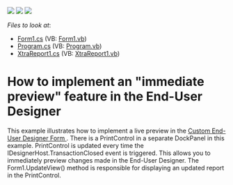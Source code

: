 <!-- default badges list -->
![](https://img.shields.io/endpoint?url=https://codecentral.devexpress.com/api/v1/VersionRange/128601308/13.1.4%2B)
[![](https://img.shields.io/badge/Open_in_DevExpress_Support_Center-FF7200?style=flat-square&logo=DevExpress&logoColor=white)](https://supportcenter.devexpress.com/ticket/details/E1473)
[![](https://img.shields.io/badge/📖_How_to_use_DevExpress_Examples-e9f6fc?style=flat-square)](https://docs.devexpress.com/GeneralInformation/403183)
<!-- default badges end -->
<!-- default file list -->
*Files to look at*:

* [Form1.cs](./CS/Form1.cs) (VB: [Form1.vb](./VB/Form1.vb))
* [Program.cs](./CS/Program.cs) (VB: [Program.vb](./VB/Program.vb))
* [XtraReport1.cs](./CS/XtraReport1.cs) (VB: [XtraReport1.vb](./VB/XtraReport1.vb))
<!-- default file list end -->
# How to implement an "immediate preview" feature in the End-User Designer


<p>This example illustrates how to implement a live preview in the <a href="http://documentation.devexpress.com/#XtraReports/CustomDocument2557">Custom End-User Designer Form </a>. There is a PrintControl in a separate DockPanel in this example. PrintControl is updated every time the IDesignerHost.TransactionClosed event is triggered. This allows you to immediately preview changes made in the End-User Designer. The Form1.UpdateView() method is responsible for displaying an updated report in the PrintControl.</p>

<br/>


